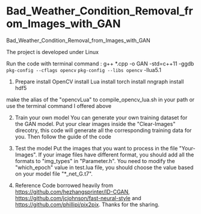 # Bad_Weather_Condition_Removal_from_Images_with_GAN
Bad_Weather_Condition_Removal_from_Images_with_GAN

The project is developed under Linux 

Run the code with terminal command :
g++ *.cpp -o GAN -std=c++11 -ggdb `pkg-config --cflags opencv` `pkg-config --libs opencv` -llua5.1 

1. Prepare
install OpenCV
install Lua
install torch
install nngraph
install hdf5

make the alias of the "opencvLua" to compile_opencv_lua.sh in your path or use the terminal command I offered above 

2. Train your own model
You can generate your own training dataset for the GAN model. 
Put your clear images inside the "Clear-Images" direcotry,
this code will generate all the corresponding training data for you.
Then follow the guide of the code 

3. Test the model 
Put the images that you want to process in the file "Your-Images". 
If your image files have different format, you should add all the formats to "img_types" in "Parameter.h". 
You need to modify the "which_epoch" value in test.lua file, you should choose the value based on your model file "*_net_G.t7". 

4. Reference
Code borrowed heavily from https://github.com/hezhangsprinter/ID-CGAN, https://github.com/jcjohnson/fast-neural-style and https://github.com/phillipi/pix2pix. Thanks for the sharing. 
